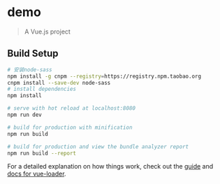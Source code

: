 # demo

> A Vue.js project

## Build Setup

``` bash
# 安装node-sass
npm install -g cnpm --registry=https://registry.npm.taobao.org
cnpm install --save-dev node-sass  
# install dependencies
npm install

# serve with hot reload at localhost:8080
npm run dev

# build for production with minification
npm run build

# build for production and view the bundle analyzer report
npm run build --report
```

For a detailed explanation on how things work, check out the [guide](http://vuejs-templates.github.io/webpack/) and [docs for vue-loader](http://vuejs.github.io/vue-loader).
